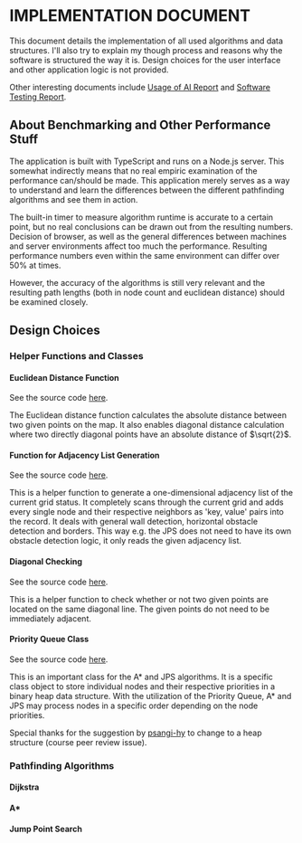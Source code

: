 # IMPLEMENTATION DOCUMENT

This document details the implementation of all used algorithms and data structures. I'll also try to explain my though process and reasons why the software is structured the way it is. Design choices for the user interface and other application logic is not provided.

Other interesting documents include [Usage of AI Report](https://github.com/joonarafael/visualpathfinder/tree/main/documentation/usage_of_ai_report.md "Usage of AI Report") and [Software Testing Report](https://github.com/joonarafael/visualpathfinder/tree/main/documentation/software_testing_report.md "Software Testing Report").

## About Benchmarking and Other Performance Stuff

The application is built with TypeScript and runs on a Node.js server. This somewhat indirectly means that no real empiric examination of the performance can/should be made. This application merely serves as a way to understand and learn the differences between the different pathfinding algorithms and see them in action.

The built-in timer to measure algorithm runtime is accurate to a certain point, but no real conclusions can be drawn out from the resulting numbers. Decision of browser, as well as the general differences between machines and server environments affect too much the performance. Resulting performance numbers even within the same environment can differ over 50% at times.

However, the accuracy of the algorithms is still very relevant and the resulting path lengths (both in node count and euclidean distance) should be examined closely.

## Design Choices

### Helper Functions and Classes

#### Euclidean Distance Function

See the source code [here](https://github.com/joonarafael/visualpathfinder/tree/main/app/application/algorithms/euclidean.ts "Redirect to file 'euclidean.ts'").

The Euclidean distance function calculates the absolute distance between two given points on the map. It also enables diagonal distance calculation where two directly diagonal points have an absolute distance of $\sqrt{2}$.

#### Function for Adjacency List Generation

See the source code [here](https://github.com/joonarafael/visualpathfinder/tree/main/app/application/algorithms/generateadjacencylist.ts "Redirect to file 'generateadjacencylist.ts'").

This is a helper function to generate a one-dimensional adjacency list of the current grid status. It completely scans through the current grid and adds every single node and their respective neighbors as 'key, value' pairs into the record. It deals with general wall detection, horizontal obstacle detection and borders. This way e.g. the JPS does not need to have its own obstacle detection logic, it only reads the given adjacency list.

#### Diagonal Checking

See the source code [here](https://github.com/joonarafael/visualpathfinder/tree/main/app/application/algorithms/isdiagonal.ts "Redirect to file 'isdiagonal.ts'").

This is a helper function to check whether or not two given points are located on the same diagonal line. The given points do not need to be immediately adjacent.

#### Priority Queue Class

See the source code [here](https://github.com/joonarafael/visualpathfinder/tree/main/app/application/algorithms/pq.ts "Redirect to file 'pq.ts'").

This is an important class for the A* and JPS algorithms. It is a specific class object to store individual nodes and their respective priorities in a binary heap data structure. With the utilization of the Priority Queue, A* and JPS may process nodes in a specific order depending on the node priorities.

Special thanks for the suggestion by [psangi-hy](https://github.com/psangi-hy "psangi-hy on GitHub") to change to a heap structure (course peer review issue).

### Pathfinding Algorithms

#### Dijkstra

#### A\*

#### Jump Point Search
